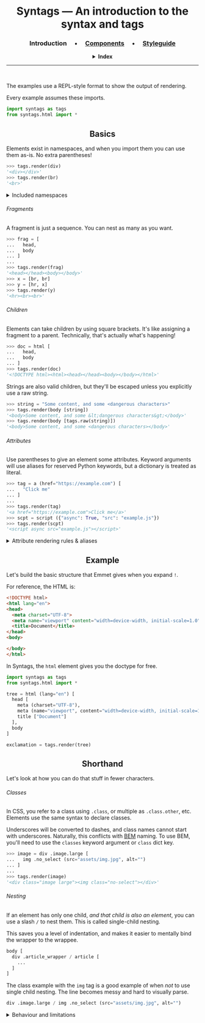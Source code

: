 <div align="center">

# Syntags — An introduction to the syntax and tags

<h3>

**Introduction** &emsp;•&emsp; [Components] &emsp;•&emsp; [Styleguide]

[Components]: ./2-components.md
[Styleguide]: ./styleguide.md

</h3>

<details align="center">
<summary><b>Index</b></summary>
<br>

[**—— Basics ——**](#basics)

[Usage](#usage)

[Fragments](#fragments)

[Children](#children)

[Attributes](#attributes)

[**Example**](#example)

[**—— Shorthand ——**](#shorthand)

[Classes](#classes)

[Nesting](#nesting)

</details>
</div>
<hr>
<br>

The examples use a REPL-style format to show the output of rendering.

Every example assumes these imports.

```python
import syntags as tags
from syntags.html import *
```

<a name="usage"></a>

<h2 align="center">Basics</h2>

Elements exist in namespaces, and when you import them you can use them as-is. No extra parentheses!

```python
>>> tags.render(div)
'<div></div>'
>>> tags.render(br)
'<br>'
```

<details>
<summary>Included namespaces</summary>
<br>

* `html`
* `svg`
* `rss`
* `xml`
* `sitemap`
* `ext`

</details>

###### Fragments

A fragment is just a sequence. You can nest as many as you want.

```python
>>> frag = [
...   head,
...   body
... ]
...
>>> tags.render(frag)
'<head></head><body></body>'
>>> x = [br, br]
>>> y = [hr, x]
>>> tags.render(y)
'<hr><br><br>'
```

###### Children

Elements can take children by using square brackets. It's like assigning a fragment to a parent. Technically, that's actually what's happening!

```python
>>> doc = html [
...   head,
...   body
... ]
>>> tags.render(doc)
'<!DOCTYPE html><html><head></head><body></body></html>'
```

Strings are also valid children, but they'll be escaped unless you explicitly use a raw string.

```python
>>> string = "Some content, and some <dangerous characters>"
>>> tags.render(body [string])
'<body>Some content, and some &lt;dangerous characters&gt;</body>'
>>> tags.render(body [tags.raw(string)])
'<body>Some content, and some <dangerous characters></body>'
```

###### Attributes

Use parentheses to give an element some attributes. Keyword arguments will use aliases for reserved Python keywords, but a dictionary is treated as literal.

```python
>>> tag = a (href="https://example.com") [
...   "Click me"
... ]
...
>>> tags.render(tag)
'<a href="https://example.com">Click me</a>'
>>> scpt = script ({"async": True, "src": "example.js"})
>>> tags.render(scpt)
'<script async src="example.js"></script>'
```

<details>
<summary>Attribute rendering rules & aliases</summary>

* Keyword arguments are un-aliased.

  Keyword | Alias
  ------- | --------
  for     | for_id
  class   | classes
  async   | is_async

* All non-boolean values are converted to strings and escaped (unless they're raw values).

* Booleans display as just the key if `True`, and are not included if `False`.

  The code to render `<details open></details>` would be:

  ```python
  details (open=True)
  ```

  If `open` was set to `False`, it would render as `<details></details>`.

* Sequences are joined by spaces. Iterables (sequences _without_ an order) are sorted, then joined by spaces.

  Each of these objects will render identically.

  ```python
  >>> div ({"class": "a b"})

  >>> div (classes=["a". "b"])

  >>> div (classes={"b", "b", "a"})
  ```

</details>

<h2 align="center">Example</h2>

Let's build the basic structure that Emmet gives when you expand `!`.

For reference, the HTML is:

```html
<!DOCTYPE html>
<html lang="en">
<head>
  <meta charset="UTF-8">
  <meta name="viewport" content="width=device-width, initial-scale=1.0">
  <title>Document</title>
</head>
<body>

</body>
</html>
```

In Syntags, the `html` element gives you the doctype for free.

```python
import syntags as tags
from syntags.html import *

tree = html (lang="en") [
  head [
    meta (charset="UTF-8"),
    meta (name="viewport", content="width=device-width, initial-scale=1.0"),
    title ["Document"]
  ],
  body
]

exclamation = tags.render(tree)
```

<h2 align="center">Shorthand</h2>

Let's look at how you can do that stuff in fewer characters.

###### Classes

In CSS, you refer to a class using `.class`, or multiple as `.class.other`, etc. Elements use the same syntax to declare classes.

Underscores will be converted to dashes, and class names cannot start with underscores. Naturally, this conflicts with [BEM] naming. To use BEM, you'll need to use the `classes` keyword argument or `class` dict key.

[BEM]: https://getbem.com

```python
>>> image = div .image.large [
...   img .no_select (src="assets/img.jpg", alt="")
... ]
...
>>> tags.render(image)
'<div class="image large"><img class="no-select"></div>'
```

###### Nesting

If an element has only one child, _and that child is also an element_, you can use a slash `/` to nest them. This is called single-child nesting.

This saves you a level of indentation, and makes it easier to mentally bind the wrapper to the wrappee.

```python
body [
  div .article_wrapper / article [
    ...
  ]
]
```

The class example with the `img` tag is a good example of when *not* to use single child nesting. The line becomes messy and hard to visually parse.

```python
div .image.large / img .no_select (src="assets/img.jpg", alt="")
```

<details>
<summary>Behaviour and limitations</summary>

For context, a brief description of how the operator actually works:

1. `a / b` assigns `b` as a proxy to `a` (all future children are assigned to it).
2. It adds `b` as a child of `a`.
3. It returns `a`, which now has a child and proxy.

Because of this, using `a / "text"` would set `"text"` as a proxy of `a`, and a string can't take children. This could lead to errors down the road, so incorrect usage will eagerly raise `TypeError` to prevent more headaches later.

Instead of `a / "text"`, you can use explicit child assignment `a ["text"]`.

</summary>

## Code Style and Recommendations

Check out the [styleguide] document for recommendations on formatting and tooling.

[styleguide]: styleguide.md
